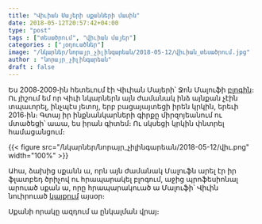 ```yaml
---
title: "Վիւիան Մայերի սքանների մասին"
date: 2018-05-12T20:57:42+04:00
type: "post"
tags : ["տեսածրում", "վիւիան մայեր"]
categories : ["յօդուածներ"]
image: "/նկարներ/նորայր_չիլինգարեան/2018-05-12/վիւիան_տեսածրում.jpg"
author : "նորայր_չիլինգարեան"
draft : false
---
```


Ես 2008֊2009֊ին հետեւում էի Վիւիան Մայերի՝ Ջոն Մալուֆի [բլոգին](http://vivianmaier.blogspot.com)։ Ու յիշում եմ որ Վիւի նկարներն այն ժամանակ ինձ այնքան չէին տպաւորել, ինչպէս յետոյ, երբ բացայայտեցի իրեն կրկին, երեւի 2016֊ին։ Գտայ իր ինքնանկարների գիրքը միրզոյեանում ու մտածեցի՝ աաա, ես իրան գիտեմ։ Ու սկսեցի կրկին փնտրել համացանցում։
<!--more-->
{{< figure src="/նկարներ/նորայր_չիլինգարեան/2018-05-12/վիւ.png" width="100%" >}}

Ահա, ձախից սքանն ա, որն այն ժամանակ Մալուֆն արել էր իր ֆլատբեդ ծրիչով ու հրապարակել բլոգում, աջից պրոֆեսիոնալ արուած սքան ա, որը հրապարակուած ա Մալուֆի՝ Վիւին նուիրուած [կայքում](http://vivianmaier.com) այսօր։

Սքանի որակը ազդում ա ընկալման վրայ։
